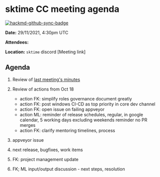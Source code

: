 # sktime CC meeting agenda

[![hackmd-github-sync-badge](https://hackmd.io/y1OcL1QMQLiZjRwVB0t0RQ/badge)](https://hackmd.io/y1OcL1QMQLiZjRwVB0t0RQ)

**Date:** 
29/11/2021, 4:30pm UTC

**Attendees:** 

**Location:** `sktime` discord
[Meeting link]

## Agenda
1. Review of [last meeting's minutes](https://github.com/sktime/community-org/tree/main/community_council/previous_meetings)
2. Review of actions from Oct 18
    * action FK: simplify roles governance document greatly
    * action FK: post windows CI-CD as top priority in core dev channel
    * action FK: open issue on failing appveyor
    * action ML: reminder of release schedules, regular, in google calendar, 5 working days excluding weekends reminder no PR merges
    * action FK: clarify mentoring timelines, process 

4. appveyor issue
5. next release, bugfixes, work items
6. FK: project management update
7. FK; ML input/output discussion - next steps, resolution

